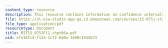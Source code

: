 ```yaml
---
content_type: resource
description: This resource contains information on confidence intervals.
file: https://ol-ocw-studio-app-qa.s3.amazonaws.com/courses/15-075j-statistical-thinking-and-data-analysis-fall-2011/efe16fc4f11d1c72bd0a3498c1935b73_MIT15_075JF11_chpt06a.pdf
file_type: application/pdf
resourcetype: Document
title: MIT15_075JF11_chpt06a.pdf
uid: efe16fc4-f11d-1c72-bd0a-3498c1935b73
---
```

